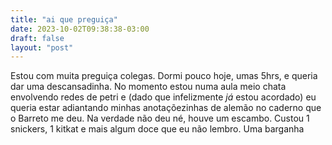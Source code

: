 ```yaml
---
title: "ai que preguiça"
date: 2023-10-02T09:38:38-03:00
draft: false
layout: "post"
---
```


Estou com muita preguiça colegas. Dormi pouco hoje, umas 5hrs, e queria dar uma descansadinha. No momento estou numa aula meio chata envolvendo redes de petri e (dado que infelizmente _já_ estou acordado) eu queria estar adiantando minhas anotaçõezinhas de alemão no caderno que o Barreto me deu. Na verdade não deu né, houve um escambo. Custou 1 snickers, 1 kitkat e mais algum doce que eu não lembro. Uma barganha
